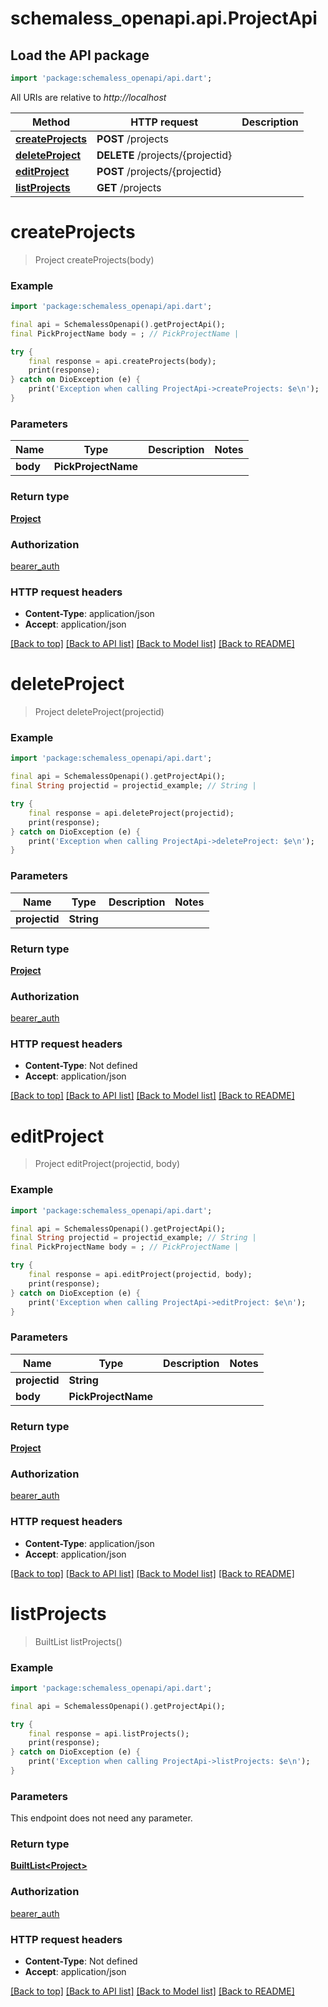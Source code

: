 # schemaless_openapi.api.ProjectApi

## Load the API package
```dart
import 'package:schemaless_openapi/api.dart';
```

All URIs are relative to *http://localhost*

Method | HTTP request | Description
------------- | ------------- | -------------
[**createProjects**](ProjectApi.md#createprojects) | **POST** /projects | 
[**deleteProject**](ProjectApi.md#deleteproject) | **DELETE** /projects/{projectid} | 
[**editProject**](ProjectApi.md#editproject) | **POST** /projects/{projectid} | 
[**listProjects**](ProjectApi.md#listprojects) | **GET** /projects | 


# **createProjects**
> Project createProjects(body)



### Example
```dart
import 'package:schemaless_openapi/api.dart';

final api = SchemalessOpenapi().getProjectApi();
final PickProjectName body = ; // PickProjectName | 

try {
    final response = api.createProjects(body);
    print(response);
} catch on DioException (e) {
    print('Exception when calling ProjectApi->createProjects: $e\n');
}
```

### Parameters

Name | Type | Description  | Notes
------------- | ------------- | ------------- | -------------
 **body** | **PickProjectName**|  | 

### Return type

[**Project**](Project.md)

### Authorization

[bearer_auth](../README.md#bearer_auth)

### HTTP request headers

 - **Content-Type**: application/json
 - **Accept**: application/json

[[Back to top]](#) [[Back to API list]](../README.md#documentation-for-api-endpoints) [[Back to Model list]](../README.md#documentation-for-models) [[Back to README]](../README.md)

# **deleteProject**
> Project deleteProject(projectid)



### Example
```dart
import 'package:schemaless_openapi/api.dart';

final api = SchemalessOpenapi().getProjectApi();
final String projectid = projectid_example; // String | 

try {
    final response = api.deleteProject(projectid);
    print(response);
} catch on DioException (e) {
    print('Exception when calling ProjectApi->deleteProject: $e\n');
}
```

### Parameters

Name | Type | Description  | Notes
------------- | ------------- | ------------- | -------------
 **projectid** | **String**|  | 

### Return type

[**Project**](Project.md)

### Authorization

[bearer_auth](../README.md#bearer_auth)

### HTTP request headers

 - **Content-Type**: Not defined
 - **Accept**: application/json

[[Back to top]](#) [[Back to API list]](../README.md#documentation-for-api-endpoints) [[Back to Model list]](../README.md#documentation-for-models) [[Back to README]](../README.md)

# **editProject**
> Project editProject(projectid, body)



### Example
```dart
import 'package:schemaless_openapi/api.dart';

final api = SchemalessOpenapi().getProjectApi();
final String projectid = projectid_example; // String | 
final PickProjectName body = ; // PickProjectName | 

try {
    final response = api.editProject(projectid, body);
    print(response);
} catch on DioException (e) {
    print('Exception when calling ProjectApi->editProject: $e\n');
}
```

### Parameters

Name | Type | Description  | Notes
------------- | ------------- | ------------- | -------------
 **projectid** | **String**|  | 
 **body** | **PickProjectName**|  | 

### Return type

[**Project**](Project.md)

### Authorization

[bearer_auth](../README.md#bearer_auth)

### HTTP request headers

 - **Content-Type**: application/json
 - **Accept**: application/json

[[Back to top]](#) [[Back to API list]](../README.md#documentation-for-api-endpoints) [[Back to Model list]](../README.md#documentation-for-models) [[Back to README]](../README.md)

# **listProjects**
> BuiltList<Project> listProjects()



### Example
```dart
import 'package:schemaless_openapi/api.dart';

final api = SchemalessOpenapi().getProjectApi();

try {
    final response = api.listProjects();
    print(response);
} catch on DioException (e) {
    print('Exception when calling ProjectApi->listProjects: $e\n');
}
```

### Parameters
This endpoint does not need any parameter.

### Return type

[**BuiltList&lt;Project&gt;**](Project.md)

### Authorization

[bearer_auth](../README.md#bearer_auth)

### HTTP request headers

 - **Content-Type**: Not defined
 - **Accept**: application/json

[[Back to top]](#) [[Back to API list]](../README.md#documentation-for-api-endpoints) [[Back to Model list]](../README.md#documentation-for-models) [[Back to README]](../README.md)

